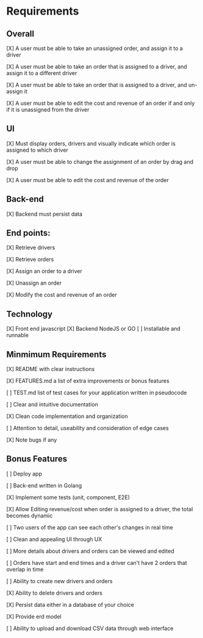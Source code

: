 # Requirements

## Overall

[X] A user must be able to take an unassigned order, and assign it to a driver

[X] A user must be able to take an order that is assigned to a driver, and assign it to a different driver

[X] A user must be able to take an order that is assigned to a driver, and un-assign it

[X] A user must be able to edit the cost and revenue of an order if and only if it is
unassigned from the driver

## UI

[X] Must display orders, drivers and visually indicate which order is assigned to which driver

[X] A user must be able to change the assignment of an order by drag and drop

[X] A user must be able to edit the cost and revenue of the order

## Back-end

[X] Backend must persist data

## End points:

[X] Retrieve drivers

[X] Retrieve orders

[X] Assign an order to a driver

[X] Unassign an order

[X] Modify the cost and revenue of an order

## Technology

[X] Front end javascript
[X] Backend NodeJS or GO
[ ] Installable and runnable

## Minmimum Requirements

[X] README with clear instructions

[X] FEATURES.md a list of extra improvements or bonus features

[ ] TEST.md list of test cases for your application written in pseudocode

[ ] Clear and intuitive documentation

[X] Clean code implementation and organization

[ ] Attention to detail, useability and consideration of edge cases

[X] Note bugs if any

## Bonus Features

[ ] Deploy app

[ ] Back-end written in Golang

[X] Implement some tests (unit, component, E2E)

[X] Allow Editing revenue/cost when order is assigned to a driver, the total becomes dynamic

[ ] Two users of the app can see each other's changes in real time

[ ] Clean and appealing UI through UX

[ ] More details about drivers and orders can be viewed and edited

[ ] Orders have start and end times and a driver can't have 2 orders that overlap in time

[ ] Ability to create new drivers and orders

[X] Ability to delete drivers and orders

[X] Persist data either in a database of your choice

[X] Provide erd model

[ ] Ability to upload and download CSV data through web interface
